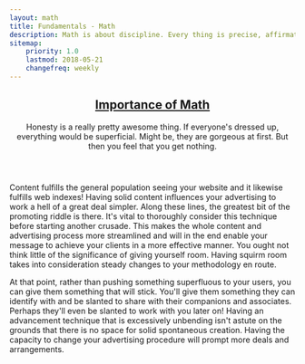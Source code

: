 ```yaml
---
layout: math
title: Fundamentals - Math
description: Math is about discipline. Every thing is precise, affirmative, and crystal pure.
sitemap:
    priority: 1.0
    lastmod: 2018-05-21
    changefreq: weekly
---
```

<header class="major">
    <h2>
        <a href="#">Importance of Math</a>
    </h2>
    <p>Honesty is a really pretty awesome thing. If everyone's dressed up, everything would be superficial. Might be, they
        are gorgeous at first. But then you feel that you get nothing.
    </p>
</header>
<p>
    Content fulfills the general population seeing your website and it likewise fulfills web indexes! Having solid content influences
    your advertising to work a hell of a great deal simpler. Along these lines, the greatest bit of the promoting riddle
    is there. It's vital to thoroughly consider this technique before starting another crusade. This makes the whole content
    and advertising process more streamlined and will in the end enable your message to achieve your clients in a more effective
    manner. You ought not think little of the significance of giving yourself room. Having squirm room takes into consideration
    steady changes to your methodology en route.
    <p>
    </p>
    At that point, rather than pushing something superfluous to your users, you can give them something that will stick. You'll
    give them something they can identify with and be slanted to share with their companions and associates. Perhaps they'll
    even be slanted to work with you later on! Having an advancement technique that is excessively unbending isn't astute
    on the grounds that there is no space for solid spontaneous creation. Having the capacity to change your advertising
    procedure will prompt more deals and arrangements.
</p>
